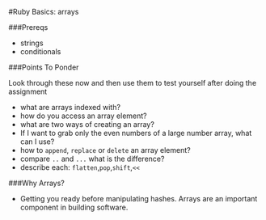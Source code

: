 #Ruby Basics: arrays

###Prereqs
- strings
- conditionals


###Points To Ponder

Look through these now and then use them to test yourself after doing the assignment


* what are arrays indexed with?
* how do you access an array element?
* what are two ways of creating an array?
* If I want to grab only the even numbers of a large number array, what can I use?
* how to `append`, `replace` or `delete` an array element?
* compare `..` and `...` what is the difference?
* describe each: `flatten`,`pop`,`shift`,`<<`


###Why Arrays?
- Getting you ready before manipulating hashes. Arrays are an important component in building software.

